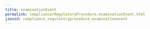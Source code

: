 ```yaml
---
title: examinationEvent
permalink: compliance/RegulatoryProcedure.examinationEvent.html
jsonid: compliance_regulatoryprocedure_examinationevent
---
```

